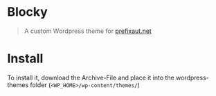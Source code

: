 # Blocky
> A custom Wordpress theme for [prefixaut.net](http://prefixaut.net)

# Install
To install it, download the Archive-File and place it into the wordpress-themes folder (``<WP_HOME>/wp-content/themes/``)

